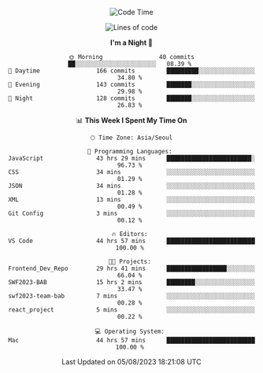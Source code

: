 <div align=center>
 
<!--START_SECTION:waka-->
![Code Time](http://img.shields.io/badge/Code%20Time-158%20hrs%2057%20mins-blue)

![Lines of code](https://img.shields.io/badge/From%20Hello%20World%20I%27ve%20Written-3.0%20million%20lines%20of%20code-blue)

**I'm a Night 🦉** 

```text
🌞 Morning                40 commits          ██░░░░░░░░░░░░░░░░░░░░░░░   08.39 % 
🌆 Daytime                166 commits         █████████░░░░░░░░░░░░░░░░   34.80 % 
🌃 Evening                143 commits         ███████░░░░░░░░░░░░░░░░░░   29.98 % 
🌙 Night                  128 commits         ███████░░░░░░░░░░░░░░░░░░   26.83 % 
```


📊 **This Week I Spent My Time On** 

```text
🕑︎ Time Zone: Asia/Seoul

💬 Programming Languages: 
JavaScript               43 hrs 29 mins      ████████████████████████░   96.73 % 
CSS                      34 mins             ░░░░░░░░░░░░░░░░░░░░░░░░░   01.29 % 
JSON                     34 mins             ░░░░░░░░░░░░░░░░░░░░░░░░░   01.28 % 
XML                      13 mins             ░░░░░░░░░░░░░░░░░░░░░░░░░   00.49 % 
Git Config               3 mins              ░░░░░░░░░░░░░░░░░░░░░░░░░   00.12 % 

🔥 Editors: 
VS Code                  44 hrs 57 mins      █████████████████████████   100.00 % 

🐱‍💻 Projects: 
Frontend_Dev_Repo        29 hrs 41 mins      █████████████████░░░░░░░░   66.04 % 
SWF2023-BAB              15 hrs 2 mins       ████████░░░░░░░░░░░░░░░░░   33.47 % 
swf2023-team-bab         7 mins              ░░░░░░░░░░░░░░░░░░░░░░░░░   00.28 % 
react_project            5 mins              ░░░░░░░░░░░░░░░░░░░░░░░░░   00.22 % 

💻 Operating System: 
Mac                      44 hrs 57 mins      █████████████████████████   100.00 % 
```


 Last Updated on 05/08/2023 18:21:08 UTC
<!--END_SECTION:waka-->
 </div>
